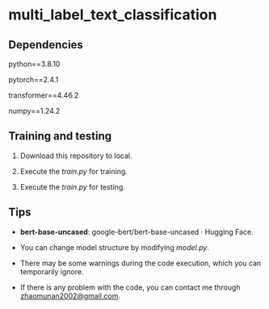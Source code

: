 # multi_label_text_classification

## Dependencies

python==3.8.10

pytorch==2.4.1

transformer==4.46.2

numpy==1.24.2

## Training and testing

1. Download this repository to local.

2. Execute the *train.py* for training.

3. Execute the *train.py* for testing.

## Tips

* **bert-base-uncased**: google-bert/bert-base-uncased · Hugging Face.

* You can change model structure by modifying *model.py*.

* There may be some warnings during the code execution, which you can temporarily ignore.

* If there is any problem with the code, you can contact me through zhaomunan2002@gmail.com.

